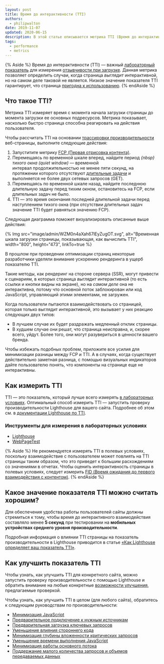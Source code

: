 ```yaml
---
layout: post
title: Время до интерактивности (TTI)
authors:
  - philipwalton
date: 2019-11-07
updated: 2020-06-15
description: В этой статье описывается метрика TTI (Время до интерактивности) и объясняются принципы ее измерения
tags:
  - performance
  - metrics
---
```


{% Aside %} Время до интерактивности (TTI) — важный [лабораторный показатель](/user-centric-performance-metrics/#in-the-lab) для измерения [отзывчивости при загрузке](/user-centric-performance-metrics/#types-of-metrics). Данная метрика позволяет определить случаи, когда страница *выглядит* интерактивной, но на самом деле таковой не является. Низкое значение показателя TTI гарантирует, что страница [пригодна к использованию](/user-centric-performance-metrics/#questions). {% endAside %}

## Что такое TTI?

Метрика TTI измеряет время с момента начала загрузки страницы до момента загрузки ее основных подресурсов. Метрика показывает, насколько быстро страница способна реагировать на действия пользователя.

Чтобы рассчитать TTI на основании [трассировки производительности](https://developers.google.com/web/tools/chrome-devtools/evaluate-performance/reference) веб-страницы, выполните следующие действия:

1. Запуститите метрику [FCP (Первая отрисовка контента)](/fcp/).
2. Перемещаясь по временной шкале вперед, найдите период *{nbsp}тихого окна (quiet window)* — временной интервал продолжительностью не менее пяти секунд, на протяжении которого отсутствуют [длительные задачи](/custom-metrics/#long-tasks-api) и выполняется не более двух сетевых запросов (GET). 
3. Перемещаясь по временной шкале назад, найдите последнюю длительную задачу перед тихим окном, остановитесь на FCP, если длительных задач не было.
4. TTI — это время окончания последней длительной задачи перед наступлением тихого окна (при отсутствии длительных задач значение TTI будет равняться значению FCP).

Следующая диаграмма поможет визуализировать описанные выше действия:

{% Img src="image/admin/WZM0n4aXah67lEyZugOT.svg", alt="Временная шкала загрузки страницы, показывающая, как вычислить TTI", width="800", height="473", linkTo=true %}

В прошлом при проведении оптимизации страниц некоторые разработчики уделяли внимание ускорению рендеринга в ущерб показателю TTI.

Такие методы, как рендеринг на стороне сервера (SSR), могут привести к сценариям, в которых страница *выглядит* интерактивной (то есть ссылки и кнопки видны на экране), но на *самом деле* она не интерактивна, потому что основной поток заблокирован или код JavaScript, управляющий этими элементами, не загружен.

Когда пользователи пытаются взаимодействовать со страницей, которая только выглядит интерактивной, это вызывает у них реакцию следующих двух типов:

- В лучшем случае их будет раздражать медленный отклик страницы.
- В худшем случае они решат, что страница неисправна, и, скорее всего, уйдут. Более того, они могут разувериться в ценности вашего бренда.

Чтобы избежать подобных проблем, приложите все усилия для минимизации разницы между FCP и TTI. А в случаях, когда существует действительно заметная разница, с помощью визуальных индикаторов дайте пользователю понять, что компоненты на странице еще не интерактивны.

## Как измерить TTI

TTI — это показатель, который лучше всего измерять [в лабораторных условиях](/user-centric-performance-metrics/#in-the-lab). Оптимальный способ измерить TTI — запустить проверку производительности Lighthouse для вашего сайта. Подробнее об этом см. в [документации Lighthouse по TTI](/interactive/).

### Инструменты для измерения в лабораторных условиях

- [Lighthouse](https://developers.google.com/web/tools/lighthouse/)
- [WebPageTest](https://www.webpagetest.org/)

{% Aside %} Не рекомендуется измерять TTI в полевых условиях, поскольку взаимодействие с пользователем может повлиять на TTI страницы таким образом, что это приведет к большим расхождениям со значениями в отчетах. Чтобы оценить интерактивность страницы в полевых условиях, следует измерить [FID (Время ожидания до первого взаимодействия с контентом)](/fid/). {% endAside %}

## Какое значение показателя TTI можно считать хорошим?

Для обеспечения удобства работы пользователей сайты должны стремиться к тому, чтобы время до интерактивного взаимодействия составляло менее **5 секунд** при тестировании на **мобильных устройствах среднего уровня производительности**.

Подробная информация о влиянии TTI страницы на показатель производительности в Lighthouse приводится в статье [«Как Lighthouse определяет ваш показатель TTI»](/interactive/#how-lighthouse-determines-your-tti-score).

## Как улучшить показатель TTI

Чтобы узнать, как улучшить TTI для конкретного сайта, можно запустить проверку производительности с помощью Lighthouse и обратить внимание на любые конкретные [возможности улучшения](/lighthouse-performance/#opportunities), предлагаемые проверкой.

Чтобы узнать, как улучшить TTI в целом (для любого сайта), обратитесь к следующим руководствам по производительности:

- [Минимизация JavaScript](/unminified-javascript/)
- [Предварительное подключение к нужным источникам](/uses-rel-preconnect/)
- [Предварительная загрузка ключевых запросов](/uses-rel-preload/)
- [Уменьшение влияния стороннего кода](/third-party-summary/)
- [Минимизация глубины вложенности критических запросов](/critical-request-chains/)
- [Уменьшение времени выполнения JavaScript](/bootup-time/)
- [Минимизация работы основного потока](/mainthread-work-breakdown/)
- [Поддержание малого количества запросов и объемов передаваемых данных](/resource-summary/)
